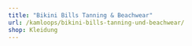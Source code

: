 ```yaml
---
title: "Bikini Bills Tanning & Beachwear"
url: /kamloops/bikini-bills-tanning-und-beachwear/
shop: Kleidung
---
```

